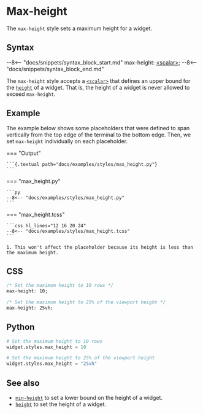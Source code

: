 # Max-height

The `max-height` style sets a maximum height for a widget.

## Syntax

--8<-- "docs/snippets/syntax_block_start.md"
max-height: <a href="../../css_types/scalar">&lt;scalar&gt;</a>;
--8<-- "docs/snippets/syntax_block_end.md"

The `max-height` style accepts a [`<scalar>`](../css_types/scalar.md) that defines an upper bound for the [`height`](./height.md) of a widget.
That is, the height of a widget is never allowed to exceed `max-height`.

## Example

The example below shows some placeholders that were defined to span vertically from the top edge of the terminal to the bottom edge.
Then, we set `max-height` individually on each placeholder.

=== "Output"

    ```{.textual path="docs/examples/styles/max_height.py"}
    ```

=== "max_height.py"

    ```py
    --8<-- "docs/examples/styles/max_height.py"
    ```

=== "max_height.tcss"

    ```css hl_lines="12 16 20 24"
    --8<-- "docs/examples/styles/max_height.tcss"
    ```

    1. This won't affect the placeholder because its height is less than the maximum height.

## CSS

```css
/* Set the maximum height to 10 rows */
max-height: 10;

/* Set the maximum height to 25% of the viewport height */
max-height: 25vh;
```

## Python

```python
# Set the maximum height to 10 rows
widget.styles.max_height = 10

# Set the maximum height to 25% of the viewport height
widget.styles.max_height = "25vh"
```

## See also

 - [`min-height`](./min_height.md) to set a lower bound on the height of a widget.
 - [`height`](./height.md) to set the height of a widget.
